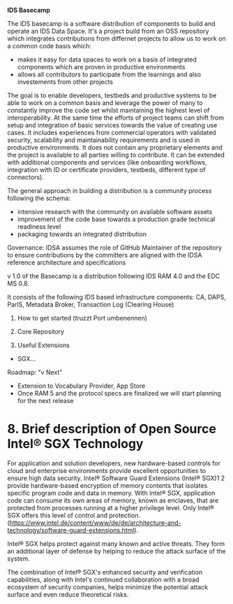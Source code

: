 **IDS Basecamp**

The IDS basecamp is a software distribution of components to build and operate an IDS Data Space. It's a project build from an OSS repository which integrates contributions from differnet projects to allow us to work on a common code basis which: 

- makes it easy for data spaces to work on a basis of integrated components which are proven in productive environments
- allows all contributors to participate from the learnings and also investements from other projects 

The goal is to enable developers, testbeds and productive systems to be able to work on a common basis and leverage the power of many to constantly improve the code set whilst maintaining the highest level of interoperability. At the same time the efforts of project teams can shift from setup and integration of basic services towards the value of creating use cases. It includes experiences from commercial operators with validated security, scalability and maintainability requirements and is used in productive environments. It does not contain any proprietary elements and the project is available to all parties willing to contribute. It can be extended with additional components and services (like onboarding workflows, integration with ID or certificate providers, testbeds, different type of connectors). 

The general approach in building a distribution is a community process following the schema: 
- intensive research with the community on available software assets  
- improvement of the code base towards a production grade technical readiness level 
- packaging towards an integrated distribution  

Governance: IDSA assumes the role of GitHub Maintainer of the repository to ensure contributions by the committers are aligned with the IDSA reference architecture and specifications

v 1.0 of the Basecamp is a distribution following IDS RAM 4.0 and the EDC MS 0.8.

It consists of the following IDS based infrastructure components: 
CA, DAPS, ParIS, Metadata Broker, Transaction Log (Clearing House)


1. How to get started (truzzt Port umbenennen)

2. Core Repository 

3. Useful Extensions
- SGX...


Roadmap: "v Next"
* Extension to Vocabulary Provider, App Store
* Once RAM 5 and the protocol specs are finalized we will start planning for the next release



# <a name="_toc120026359"></a>**8. Brief description of Open Source Intel® SGX Technology**

For application and solution developers, new hardware-based controls for cloud and enterprise environments provide excellent opportunities to ensure high data security. Intel® Software Guard Extensions (Intel® SGX)1 2 provide hardware-based encryption of memory contents that isolates specific program code and data in memory. With Intel® SGX, application code can consume its own areas of memory, known as enclaves, that are protected from processes running at a higher privilege level. Only Intel® SGX offers this level of control and protection. (<https://www.intel.de/content/www/de/de/architecture-and-technology/software-guard-extensions.html>). 

Intel® SGX helps protect against many known and active threats. They form an additional layer of defense by helping to reduce the attack surface of the system.

The combination of Intel® SGX's enhanced security and verification capabilities, along with Intel's continued collaboration with a broad ecosystem of security companies, helps minimize the potential attack surface and even reduce theoretical risks.





